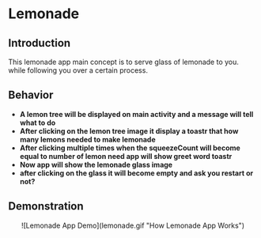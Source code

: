 # Lemonade

## Introduction 
This lemonade app main concept is to serve glass of lemonade to you. while following you over a certain process.

## Behavior

- **A lemon tree will be displayed on main activity and a message will tell what to do**
- **After clicking on the lemon tree image it display a toastr that how many lemons needed to make lemonade**
- **After clicking multiple times when the squeezeCount will become equal to number of lemon need app will show greet word toastr**
- **Now app will show the lemonade glass image**
- **after clicking on the glass it will become empty and ask you restart or not?**

## Demonstration
<p align="center">
    ![Lemonade App Demo](lemonade.gif "How Lemonade App Works")
</p>
